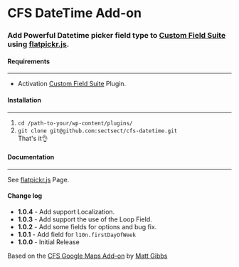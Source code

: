 # CFS DateTime Add-on

### Add Powerful Datetime picker field type to [Custom Field Suite](https://wordpress.org/plugins/custom-field-suite/) using [flatpickr.js](https://chmln.github.io/flatpickr/).

#### Requirements
- - -
* Activation [Custom Field Suite](https://wordpress.org/plugins/custom-field-suite/) Plugin.

#### Installation
- - -

 1. `cd /path-to-your/wp-content/plugins/`
 2. `git clone git@github.com:sectsect/cfs-datetime.git`  
 That's it:ok_hand:

#### Documentation
- - -
See [flatpickr.js](https://chmln.github.io/flatpickr/) Page.

#### Change log  
 * **1.0.4** - Add support Localization.
 * **1.0.3** - Add support the use of the Loop Field.
 * **1.0.2** - Add some fields for options and bug fix.
 * **1.0.1** - Add field for `l10n.firstDayOfWeek`
 * **1.0.0** - Initial Release

Based on the [CFS Google Maps Add-on](https://github.com/mgibbs189/cfs-google-maps) by [Matt Gibbs](https://github.com/mgibbs189)
